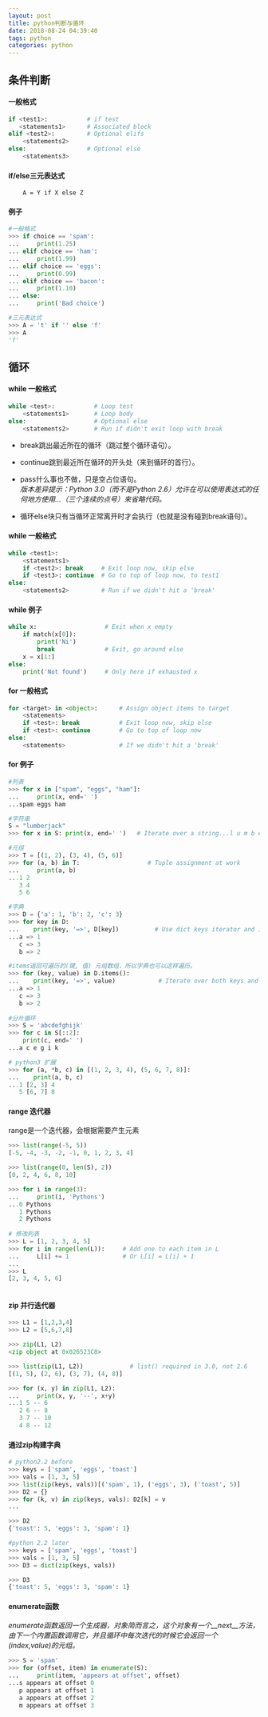 ```yaml
---
layout: post
title: python判断与循环
date: 2018-08-24 04:39:40
tags: python
categories: python
---
```

## 条件判断

#### 一般格式
```python
if <test1>:           # if test    
   <statements1>      # Associated block
elif <test2>:         # Optional elifs    
    <statements2>
else:                 # Optional else    
    <statements3>
```

<!--more-->

#### if/else三元表达式

```
    A = Y if X else Z
```

#### 例子
```python
#一般格式
>>> if choice == 'spam':
...     print(1.25)
... elif choice == 'ham':
...     print(1.99)
... elif choice == 'eggs':
...     print(0.99)
... elif choice == 'bacon':
...     print(1.10)
... else:
...     print('Bad choice')

#三元表达式
>>> A = 't' if '' else 'f'
>>> A
'f'

```


## 循环

#### while 一般格式

```python
while <test>:           # Loop test    
    <statements1>       # Loop body
else:                   # Optional else   
    <statements2>       # Run if didn't exit loop with break
```

- break跳出最近所在的循环（跳过整个循环语句）。

- continue跳到最近所在循环的开头处（来到循环的首行）。

- pass什么事也不做，只是空占位语句。  
  *版本差异提示：Python 3.0（而不是Python 2.6）允许在可以使用表达式的任何地方使用...（三个连续的点号）来省略代码。*

- 循环else块只有当循环正常离开时才会执行（也就是没有碰到break语句）。

#### while 一般格式
```python
while <test1>:   
    <statements1>   
    if <test2>: break     # Exit loop now, skip else   
    if <test3>: continue  # Go to top of loop now, to test1
else:   
    <statements2>         # Run if we didn't hit a 'break'
```

#### while 例子
```python
while x:                   # Exit when x empty    
    if match(x[0]):        
        print('Ni')        
        break              # Exit, go around else    
    x = x[1:]
else:    
    print('Not found')     # Only here if exhausted x
```

#### for 一般格式

```python
for <target> in <object>:      # Assign object items to target    
    <statements>    
    if <test>: break           # Exit loop now, skip else    
    if <test>: continue        # Go to top of loop now
else:    
    <statements>               # If we didn't hit a 'break'
```

#### for 例子
```python
#列表
>>> for x in ["spam", "eggs", "ham"]:
...     print(x, end=' ')
...spam eggs ham

#字符串
S = "lumberjack"
>>> for x in S: print(x, end=' ')   # Iterate over a string...l u m b e r j a c k

#元组
>>> T = [(1, 2), (3, 4), (5, 6)]
>>> for (a, b) in T:                   # Tuple assignment at work
...     print(a, b)
...1 2
   3 4
   5 6

#字典
>>> D = {'a': 1, 'b': 2, 'c': 3}
>>> for key in D:
...    print(key, '=>', D[key])          # Use dict keys iterator and index
...a => 1
   c => 3
   b => 2

#items返回可遍历的(键, 值) 元组数组，所以字典也可以这样遍历。
>>> for (key, value) in D.items():
...    print(key, '=>', value)            # Iterate over both keys and values
...a => 1
   c => 3
   b => 2
   
#分片循环   
>>> S = 'abcdefghijk'
>>> for c in S[::2]: 
    print(c, end=' ')
...a c e g i k

# python3 扩展
>>> for (a, *b, c) in [(1, 2, 3, 4), (5, 6, 7, 8)]:
...    print(a, b, c)
...1 [2, 3] 4
   5 [6, 7] 8
```

#### range 迭代器
range是一个迭代器，会根据需要产生元素

```python
>>> list(range(-5, 5))
[-5, -4, -3, -2, -1, 0, 1, 2, 3, 4]

>>> list(range(0, len(S), 2))
[0, 2, 4, 6, 8, 10]

>>> for i in range(3):
...     print(i, 'Pythons')
...0 Pythons
   1 Pythons
   2 Pythons
 
# 修改列表
>>> L = [1, 2, 3, 4, 5]
>>> for i in range(len(L)):     # Add one to each item in L
...     L[i] += 1               # Or L[i] = L[i] + 1
...
>>> L
[2, 3, 4, 5, 6]
   
```

#### zip 并行迭代器
```python
>>> L1 = [1,2,3,4]
>>> L2 = [5,6,7,8]

>>> zip(L1, L2)
<zip object at 0x026523C8>

>>> list(zip(L1, L2))             # list() required in 3.0, not 2.6
[(1, 5), (2, 6), (3, 7), (4, 8)]

>>> for (x, y) in zip(L1, L2):
...     print(x, y, '--', x+y)
...1 5 -- 6
   2 6 -- 8
   3 7 -- 10
   4 8 -- 12
```

#### 通过zip构建字典
```python
# python2.2 before
>>> keys = ['spam', 'eggs', 'toast']
>>> vals = [1, 3, 5]
>>> list(zip(keys, vals))[('spam', 1), ('eggs', 3), ('toast', 5)]
>>> D2 = {}
>>> for (k, v) in zip(keys, vals): D2[k] = v
...

>>> D2
{'toast': 5, 'eggs': 3, 'spam': 1}

#python 2.2 later
>>> keys = ['spam', 'eggs', 'toast']
>>> vals = [1, 3, 5]
>>> D3 = dict(zip(keys, vals))

>>> D3
{'toast': 5, 'eggs': 3, 'spam': 1}
```

#### enumerate函数
*enumerate函数返回一个生成器，对象简而言之，这个对象有一个__next__方法，由下一个内置函数调用它，并且循环中每次迭代的时候它会返回一个(index,value)的元组。*
```python
>>> S = 'spam'
>>> for (offset, item) in enumerate(S):
...     print(item, 'appears at offset', offset)
...s appears at offset 0
   p appears at offset 1
   a appears at offset 2
   m appears at offset 3
```

